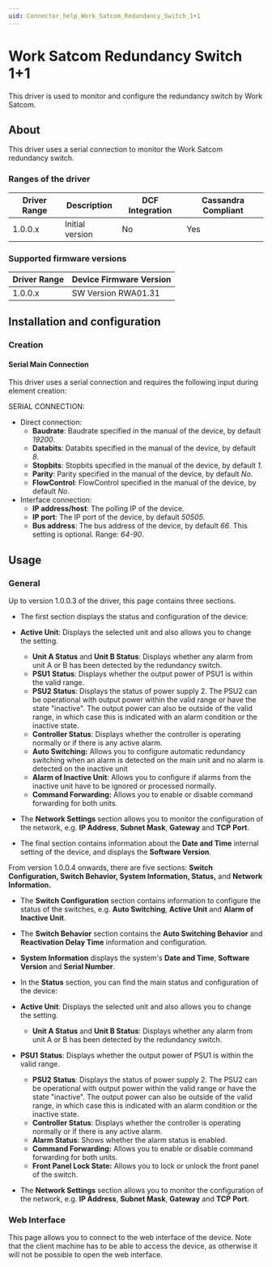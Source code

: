 ```yaml
---
uid: Connector_help_Work_Satcom_Redundancy_Switch_1+1
---
```


# Work Satcom Redundancy Switch 1+1

This driver is used to monitor and configure the redundancy switch by Work Satcom.

## About

This driver uses a serial connection to monitor the Work Satcom redundancy switch.

### Ranges of the driver

| **Driver Range** | **Description** | **DCF Integration** | **Cassandra Compliant** |
|------------------|-----------------|---------------------|-------------------------|
| 1.0.0.x          | Initial version | No                  | Yes                     |

### Supported firmware versions

| **Driver Range** | **Device Firmware Version** |
|------------------|-----------------------------|
| 1.0.0.x          | SW Version RWA01.31         |

## Installation and configuration

### Creation

#### Serial Main Connection

This driver uses a serial connection and requires the following input during element creation:

SERIAL CONNECTION:

- Direct connection:
  - **Baudrate**: Baudrate specified in the manual of the device, by default *19200*.
  - **Databits**: Databits specified in the manual of the device, by default *8*.
  - **Stopbits**: Stopbits specified in the manual of the device, by default *1*.
  - **Parity**: Parity specified in the manual of the device, by default *No*.
  - **FlowControl**: FlowControl specified in the manual of the device, by default *No*.
- Interface connection:
  - **IP address/host**: The polling IP of the device.
  - **IP port**: The IP port of the device, by default *50505*.
  - **Bus address**: The bus address of the device, by default *66*. This setting is optional. Range: *64-90*.

## Usage

### General

Up to version 1.0.0.3 of the driver, this page contains three sections.

- The first section displays the status and configuration of the device:

- **Active Unit**: Displays the selected unit and also allows you to change the setting.
  - **Unit A Status** and **Unit B Status**: Displays whether any alarm from unit A or B has been detected by the redundancy switch.
  - **PSU1** **Status**: Displays whether the output power of PSU1 is within the valid range.
  - **PSU2 Status**: Displays the status of power supply 2. The PSU2 can be operational with output power within the valid range or have the state "inactive". The output power can also be outside of the valid range, in which case this is indicated with an alarm condition or the inactive state.
  - **Controller Status**: Displays whether the controller is operating normally or if there is any active alarm.
  - **Auto Switching:** Allows you to configure automatic redundancy switching when an alarm is detected on the main unit and no alarm is detected on the inactive unit
  - **Alarm of Inactive Unit**: Allows you to configure if alarms from the inactive unit have to be ignored or processed normally.
  - **Command Forwarding:** Allows you to enable or disable command forwarding for both units.

- The **Network Settings** section allows you to monitor the configuration of the network, e.g. **IP Address**, **Subnet Mask**, **Gateway** and **TCP** **Port**.

- The final section contains information about the **Date and Time** internal setting of the device, and displays the **Software Version**.

From version 1.0.0.4 onwards, there are five sections: **Switch Configuration, Switch Behavior, System Information, Status,** and **Network Information.**

- The **Switch Configuration** section contains information to configure the status of the switches, e.g. **Auto Switching**, **Active Unit** and **Alarm of Inactive Unit**.

- The **Switch Behavior** section contains the **Auto Switching Behavior** and **Reactivation Delay Time** information and configuration.

- **System Information** displays the system's **Date and Time**, **Software Version** and **Serial Number**.

- In the **Status** section, you can find the main status and configuration of the device:

- **Active Unit**: Displays the selected unit and also allows you to change the setting.
  - **Unit A Status** and **Unit B Status**: Displays whether any alarm from unit A or B has been detected by the redundancy switch.

- **PSU1** **Status**: Displays whether the output power of PSU1 is within the valid range.
  - **PSU2 Status**: Displays the status of power supply 2. The PSU2 can be operational with output power within the valid range or have the state "inactive". The output power can also be outside of the valid range, in which case this is indicated with an alarm condition or the inactive state.
  - **Controller Status**: Displays whether the controller is operating normally or if there is any active alarm.
  - **Alarm Status**: Shows whether the alarm status is enabled.
  - **Command Forwarding:** Allows you to enable or disable command forwarding for both units.
  - **Front Panel Lock State:** Allows you to lock or unlock the front panel of the switch.

- The **Network Settings** section allows you to monitor the configuration of the network, e.g. **IP Address**, **Subnet Mask**, **Gateway** and **TCP** **Port**.

### Web Interface

This page allows you to connect to the web interface of the device. Note that the client machine has to be able to access the device, as otherwise it will not be possible to open the web interface.

